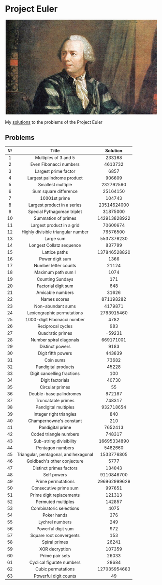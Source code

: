 # Project Euler
 
<p align="center"> 
<img src="Images/title.jpg" width="500">
</p>

My [solutions](https://projecteuler.net/progress=Kouki) to the problems of the Project Euler

## Problems

| № | Title | Solution |
| :---: | :---: | :---: |
| 1 | Multiples of 3 and 5 | 233168 |
| 2 | Even Fibonacci numbers | 4613732 |
| 3 | Largest prime factor | 6857 |
| 4 | Largest palindrome product | 906609 |
| 5 | Smallest multiple | 232792560 |
| 6 | Sum square difference | 25164150 |
| 7 | 10001st prime | 104743 |
| 8 | Largest product in a series | 23514624000 |
| 9 | Special Pythagorean triplet | 31875000 |
| 10 | Summation of primes | 142913828922 |
| 11 | Largest product in a grid | 70600674 |
| 12 | Highly divisible triangular number | 76576500 |
| 13 | Large sum | 5537376230 |
| 14 | Longest Collatz sequence | 837799 |
| 15 | Lattice paths | 137846528820 |
| 16 | Power digit sum | 1366 |
| 17 | Number letter counts | 21124 |
| 18 | Maximum path sum I | 1074 |
| 19 | Counting Sundays | 171 |
| 20 | Factorial digit sum | 648 |
| 21 | Amicable numbers | 31626 |
| 22 | Names scores | 871198282 |
| 23 | Non-abundant sums | 4179871 |
| 24 | Lexicographic permutations | 2783915460 |
| 25 | 1000-digit Fibonacci number | 4782 |
| 26 | Reciprocal cycles | 983 |
| 27 | Quadratic primes | -59231 |
| 28 | Number spiral diagonals | 669171001 |
| 29 | Distinct powers | 9183 |
| 30 | Digit fifth powers | 443839 |
| 31 | Coin sums | 73682 |
| 32 | Pandigital products | 45228 |
| 33 | Digit cancelling fractions | 100 |
| 34 | Digit factorials | 40730 |
| 35 | Circular primes | 55 |
| 36 | Double-base palindromes | 872187 |
| 37 | Truncatable primes | 748317 |
| 38 | Pandigital multiples | 932718654 |
| 39 | Integer right triangles | 840 |
| 40 | Champernowne's constant | 210 |
| 41 | Pandigital prime | 7652413 |
| 42 | Coded triangle numbers | 748317 |
| 43 | Sub-string divisibility | 16695334890 |
| 44 | Pentagon numbers | 5482660 |
| 45 | Triangular, pentagonal, and hexagonal | 1533776805 |
| 46 | Goldbach's other conjecture | 5777 |
| 47 | Distinct primes factors | 134043 |
| 48 | Self powers | 9110846700 |
| 49 | Prime permutations | 296962999629 |
| 50 | Consecutive prime sum | 997651 |
| 51 | Prime digit replacements | 121313 |
| 52 | Permuted multiples | 142857 |
| 53 | Combinatoric selections | 4075 |
| 54 | Poker hands | 376 |
| 55 | Lychrel numbers | 249 |
| 56 | Powerful digit sum | 972 |
| 57 | Square root convergents | 153 |
| 58 | Spiral primes | 26241 |
| 59 | XOR decryption | 107359 |
| 60 | Prime pair sets | 26033 |
| 61 | Cyclical figurate numbers | 28684 |
| 62 | Cubic permutations | 127035954683 |
| 63 | Powerful digit counts | 49 |
